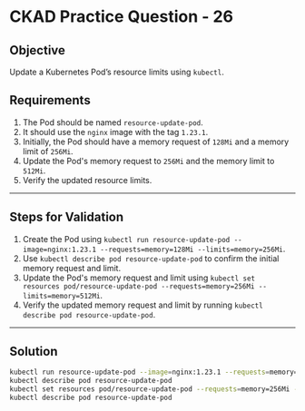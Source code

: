 # CKAD Practice Question - 26

## Objective

Update a Kubernetes Pod’s resource limits using `kubectl`.

## Requirements

1. The Pod should be named `resource-update-pod`.
2. It should use the `nginx` image with the tag `1.23.1`.
3. Initially, the Pod should have a memory request of `128Mi` and a memory limit of `256Mi`.
4. Update the Pod's memory request to `256Mi` and the memory limit to `512Mi`.
5. Verify the updated resource limits.

---

## Steps for Validation

1. Create the Pod using `kubectl run resource-update-pod --image=nginx:1.23.1 --requests=memory=128Mi --limits=memory=256Mi`.
2. Use `kubectl describe pod resource-update-pod` to confirm the initial memory request and limit.
3. Update the Pod's memory request and limit using `kubectl set resources pod/resource-update-pod --requests=memory=256Mi --limits=memory=512Mi`.
4. Verify the updated memory request and limit by running `kubectl describe pod resource-update-pod`.

---

## Solution

```bash
kubectl run resource-update-pod --image=nginx:1.23.1 --requests=memory=128Mi --limits=memory=256Mi
kubectl describe pod resource-update-pod
kubectl set resources pod/resource-update-pod --requests=memory=256Mi --limits=memory=512Mi
kubectl describe pod resource-update-pod
```
